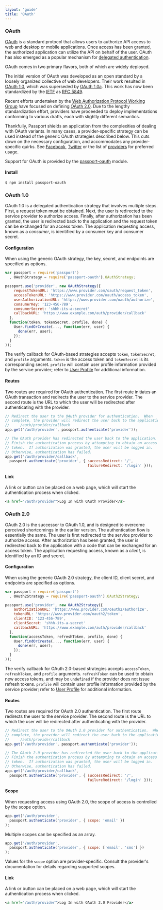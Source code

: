 ```yaml
---
layout: 'guide'
title: 'OAuth'
---
```


### OAuth

[OAuth](http://oauth.net/) is a standard protocol that allows users to authorize
API access to web and desktop or mobile applications.  Once access has been
granted, the authorized application can utilize the API on behalf of the user.
OAuth has also emerged as a popular mechanism for [delegated authentication](http://hueniverse.com/2009/04/introducing-sign-in-with-twitter-oauth-style-connect/).

OAuth comes in two primary flavors, both of which are widely deployed.

The initial version of OAuth was developed as an open standard by a loosely
organized collective of web developers.  Their work resulted in [OAuth 1.0](http://oauth.net/core/1.0/),
which was superseded by [OAuth 1.0a](http://oauth.net/core/1.0a/).  This work
has now been standardized by the [IETF](http://www.ietf.org/) as [RFC 5849](http://tools.ietf.org/html/rfc5849).

Recent efforts undertaken by the [Web Authorization Protocol Working Group](http://tools.ietf.org/wg/oauth/)
have focused on defining [OAuth 2.0](http://tools.ietf.org/html/rfc6749).  Due
to the lengthy standardization effort, providers have proceeded to deploy
implementations conforming to various drafts, each with slightly different
semantics.

Thankfully, Passport shields an application from the complexities of dealing
with OAuth variants.  In many cases, a provider-specific strategy can be used
instead of the generic OAuth strategies described below.  This cuts down on the
necessary configuration, and accommodates any provider-specific quirks. See
[Facebook](/www.passportjs.org/guide/facebook/), [Twitter](/www.passportjs.org/guide/twitter/) or the list of
[providers](/www.passportjs.org/guide/providers/) for preferred usage.

Support for OAuth is provided by the [passport-oauth](https://github.com/jaredhanson/passport-oauth)
module.

#### Install

```bash
$ npm install passport-oauth
```

### OAuth 1.0

OAuth 1.0 is a delegated authentication strategy that involves multiple steps.
First, a request token must be obtained.  Next, the user is redirected to the
service provider to authorize access.  Finally, after authorization has been
granted, the user is redirected back to the application and the request token
can be exchanged for an access token.  The application requesting access, known
as a _consumer_, is identified by a consumer key and consumer secret.

#### Configuration

When using the generic OAuth strategy, the key, secret, and endpoints are
specified as options.

```javascript
var passport = require('passport')
  , OAuthStrategy = require('passport-oauth').OAuthStrategy;

passport.use('provider', new OAuthStrategy({
    requestTokenURL: 'https://www.provider.com/oauth/request_token',
    accessTokenURL: 'https://www.provider.com/oauth/access_token',
    userAuthorizationURL: 'https://www.provider.com/oauth/authorize',
    consumerKey: '123-456-789',
    consumerSecret: 'shhh-its-a-secret'
    callbackURL: 'https://www.example.com/auth/provider/callback'
  },
  function(token, tokenSecret, profile, done) {
    User.findOrCreate(..., function(err, user) {
      done(err, user);
    });
  }
));
```

The verify callback for OAuth-based strategies accepts `token`, `tokenSecret`,
and `profile` arguments.  `token` is the access token and `tokenSecret` is its
corresponding secret.  `profile` will contain user profile information provided
by the service provider; refer to [User Profile](/www.passportjs.org/guide/profile/) for
additional information.

#### Routes

Two routes are required for OAuth authentication.  The first route initiates an
OAuth transaction and redirects the user to the service provider.  The second
route is the URL to which the user will be redirected after authenticating with
the provider.

```javascript
// Redirect the user to the OAuth provider for authentication.  When
// complete, the provider will redirect the user back to the application at
//     /auth/provider/callback
app.get('/auth/provider', passport.authenticate('provider'));

// The OAuth provider has redirected the user back to the application.
// Finish the authentication process by attempting to obtain an access
// token.  If authorization was granted, the user will be logged in.
// Otherwise, authentication has failed.
app.get('/auth/provider/callback', 
  passport.authenticate('provider', { successRedirect: '/',
                                      failureRedirect: '/login' }));
```

#### Link

A link or button can be placed on a web page, which will start the
authentication process when clicked.

```xml
<a href="/auth/provider">Log In with OAuth Provider</a>
```

### OAuth 2.0

OAuth 2.0 is the successor to OAuth 1.0, and is designed to overcome perceived
shortcomings in the earlier version.  The authentication flow is essentially the
same.  The user is first redirected to the service provider to authorize access.
After authorization has been granted, the user is redirected back to the
application with a code that can be exchanged for an access token.  The
application requesting access, known as a _client_, is identified by an ID and
secret.

#### Configuration

When using the generic OAuth 2.0 strategy, the client ID, client secret, and
endpoints are specified as options.

```javascript
var passport = require('passport')
  , OAuth2Strategy = require('passport-oauth').OAuth2Strategy;

passport.use('provider', new OAuth2Strategy({
    authorizationURL: 'https://www.provider.com/oauth2/authorize',
    tokenURL: 'https://www.provider.com/oauth2/token',
    clientID: '123-456-789',
    clientSecret: 'shhh-its-a-secret'
    callbackURL: 'https://www.example.com/auth/provider/callback'
  },
  function(accessToken, refreshToken, profile, done) {
    User.findOrCreate(..., function(err, user) {
      done(err, user);
    });
  }
));
```

The verify callback for OAuth 2.0-based strategies accepts `accessToken`,
`refreshToken`, and `profile` arguments.  `refreshToken` can be used to obtain
new access tokens, and may be `undefined` if the provider does not issue refresh
tokens.  `profile` will contain user profile information provided by the service
provider; refer to [User Profile](/www.passportjs.org/guide/profile/) for additional information.

#### Routes

Two routes are required for OAuth 2.0 authentication.  The first route redirects
the user to the service provider.  The second route is the URL to which the user
will be redirected after authenticating with the provider.

```javascript
// Redirect the user to the OAuth 2.0 provider for authentication.  When
// complete, the provider will redirect the user back to the application at
//     /auth/provider/callback
app.get('/auth/provider', passport.authenticate('provider'));

// The OAuth 2.0 provider has redirected the user back to the application.
// Finish the authentication process by attempting to obtain an access
// token.  If authorization was granted, the user will be logged in.
// Otherwise, authentication has failed.
app.get('/auth/provider/callback', 
  passport.authenticate('provider', { successRedirect: '/',
                                      failureRedirect: '/login' }));
```

#### Scope

When requesting access using OAuth 2.0, the scope of access is controlled by the
scope option.

```javascript
app.get('/auth/provider',
  passport.authenticate('provider', { scope: 'email' })
);
```

Multiple scopes can be specified as an array.

```javascript
app.get('/auth/provider',
  passport.authenticate('provider', { scope: ['email', 'sms'] })
);
```

Values for the `scope` option are provider-specific.  Consult the provider's
documentation for details regarding supported scopes.

#### Link

A link or button can be placed on a web page, which will start the
authentication process when clicked.

```xml
<a href="/auth/provider">Log In with OAuth 2.0 Provider</a>
```
